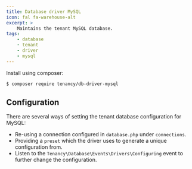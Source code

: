 ```yaml
---
title: Database driver MySQL
icon: fal fa-warehouse-alt
excerpt: >
    Maintains the tenant MySQL database.
tags:
    - database
    - tenant
    - driver
    - mysql
---
```

Install using composer:

```bash
$ composer require tenancy/db-driver-mysql
```

## Configuration

There are several ways of setting the tenant database configuration
for MySQL:

- Re-using a connection configured in `database.php` under `connections`.
- Providing a `preset` which the driver uses to generate a unique configuration from.
- Listen to the `Tenancy\Database\Events\Drivers\Configuring` event to further change the configuration.
